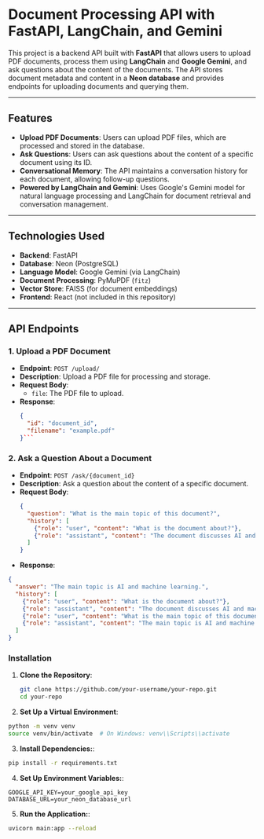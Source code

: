 # Document Processing API with FastAPI, LangChain, and Gemini

This project is a backend API built with **FastAPI** that allows users to upload PDF documents, process them using **LangChain** and **Google Gemini**, and ask questions about the content of the documents. The API stores document metadata and content in a **Neon database** and provides endpoints for uploading documents and querying them.

---

## Features

- **Upload PDF Documents**: Users can upload PDF files, which are processed and stored in the database.
- **Ask Questions**: Users can ask questions about the content of a specific document using its ID.
- **Conversational Memory**: The API maintains a conversation history for each document, allowing follow-up questions.
- **Powered by LangChain and Gemini**: Uses Google's Gemini model for natural language processing and LangChain for document retrieval and conversation management.

---

## Technologies Used

- **Backend**: FastAPI
- **Database**: Neon (PostgreSQL)
- **Language Model**: Google Gemini (via LangChain)
- **Document Processing**: PyMuPDF (`fitz`)
- **Vector Store**: FAISS (for document embeddings)
- **Frontend**: React (not included in this repository)

---

## API Endpoints

### 1. **Upload a PDF Document**
- **Endpoint**: `POST /upload/`
- **Description**: Upload a PDF file for processing and storage.
- **Request Body**: 
  - `file`: The PDF file to upload.
- **Response**:
  ```json
  {
    "id": "document_id",
    "filename": "example.pdf"
  }```
### 2. Ask a Question About a Document
- **Endpoint**: `POST /ask/{document_id}`
- **Description**: Ask a question about the content of a specific document.
- **Request Body**:
  ```json
  {
    "question": "What is the main topic of this document?",
    "history": [
      {"role": "user", "content": "What is the document about?"},
      {"role": "assistant", "content": "The document discusses AI and machine learning."}
    ]
  }
- **Response**:
```json
{
  "answer": "The main topic is AI and machine learning.",
  "history": [
    {"role": "user", "content": "What is the document about?"},
    {"role": "assistant", "content": "The document discusses AI and machine learning."},
    {"role": "user", "content": "What is the main topic of this document?"},
    {"role": "assistant", "content": "The main topic is AI and machine learning."}
  ]
}
```
### Installation

1. **Clone the Repository**:
   ```bash
   git clone https://github.com/your-username/your-repo.git
   cd your-repo
   ```
  
2. **Set Up a Virtual Environment**:
```bash
python -m venv venv
source venv/bin/activate  # On Windows: venv\\Scripts\\activate
```
3. **Install Dependencies:**:
```bash
pip install -r requirements.txt
```
4. **Set Up Environment Variables:**:
```env
GOOGLE_API_KEY=your_google_api_key
DATABASE_URL=your_neon_database_url
```
5. **Run the Application:**:
```bash
uvicorn main:app --reload
```
